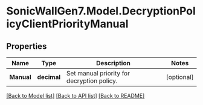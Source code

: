 # SonicWallGen7.Model.DecryptionPolicyClientPriorityManual

## Properties

Name | Type | Description | Notes
------------ | ------------- | ------------- | -------------
**Manual** | **decimal** | Set manual priority for decryption policy. | [optional] 

[[Back to Model list]](../README.md#documentation-for-models) [[Back to API list]](../README.md#documentation-for-api-endpoints) [[Back to README]](../README.md)

